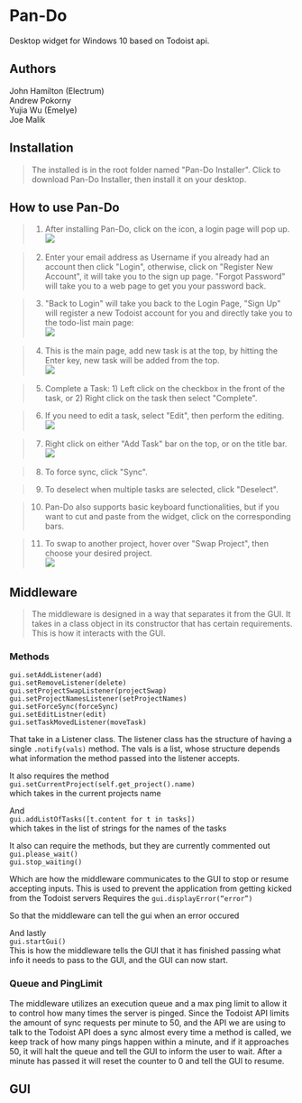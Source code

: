 # Pan-Do
Desktop widget for Windows 10 based on Todoist api.

## Authors
  John Hamilton (Electrum)  
  Andrew Pokorny  
  Yujia Wu (Emelye)  
  Joe Malik  

## Installation
  > The installed is in the root folder named "Pan-Do Installer". Click to download Pan-Do Installer, then install it on your desktop.
## How to use Pan-Do
>1. After installing Pan-Do, click on the icon, a login page will pop up.   
![](screenshots/Figure_1.png)

>2. Enter your email address as Username if you already had an account then click "Login", otherwise, click on "Register New Account", it will take you to the sign up page. "Forgot Password" will take you to a web page to get you your password back. 


>3. "Back to Login" will take you back to the Login Page, "Sign Up" will register a new Todoist account for you and directly take you to the todo-list main page:  
![](screenshots/Figure_2.png)


>4. This is the main page, add new task is at the top, by hitting the Enter key, new task will be added from the top.  
![](screenshots/Figure_3.png)

>5. Complete a Task: 1) Left click on the checkbox in the front of the task, or 2) Right click on the task then select "Complete".

>6. If you need to edit a task, select "Edit", then perform the editing.   
![](screenshots/Figure_4.png)

>7. Right click on either "Add Task" bar on the top, or on the title bar.  
![](screenshots/Figure_5.png)

>8. To force sync, click "Sync".

>9. To deselect when multiple tasks are selected, click "Deselect".

>10. Pan-Do also supports basic keyboard functionalities, but if you want to cut and paste from the widget, click on the corresponding bars. 

>11. To swap to another project, hover over "Swap Project", then choose your desired project.  
![](screenshots/Figure_6.png)


## Middleware
  >The middleware is designed in a way that separates it from the GUI. It takes in a class object in its constructor that has certain requirements.  This is how it interacts with the GUI.

### Methods
```
gui.setAddListener(add)
gui.setRemoveListener(delete)
gui.setProjectSwapListener(projectSwap)
gui.setProjectNamesListener(setProjectNames)
gui.setForceSync(forceSync)
gui.setEditListner(edit)
gui.setTaskMovedListener(moveTask)  
```
That take in a Listener class. The listener class has the structure of having a single `.notify(vals)` method. The vals is a list, whose structure depends what information the method passed into the listener accepts.  

It also requires the method   
`gui.setCurrentProject(self.get_project().name)`  
which takes in the current projects name

And   
`gui.addListOfTasks([t.content for t in tasks])`  
which takes in the list of strings for the names of the tasks

It also can require the methods, but they are currently commented out  
`gui.please_wait()`  
`gui.stop_waiting()`

Which are how the middleware communicates to the GUI to stop or resume accepting inputs.  This is used to prevent the application from getting kicked from the Todoist servers
Requires the `gui.displayError(“error”)`

So that the middleware can tell the gui when an error occured

And lastly  
`gui.startGui()`  
This is how the middleware tells the GUI that it has finished passing what info it needs to pass to the GUI, and the GUI can now start.

### Queue and PingLimit

The middleware utilizes an execution queue and a max ping limit to allow it to control how many times the server is pinged.  Since the Todoist API limits the amount of sync requests per minute to 50, and the API we are using to talk to the Todoist API does a sync almost every time a method is called, we keep track of how many pings happen within a minute, and if it approaches 50, it will halt the queue and tell the GUI to inform the user to wait.  After a minute has passed it will reset the counter to 0 and tell the GUI to resume.

## GUI



